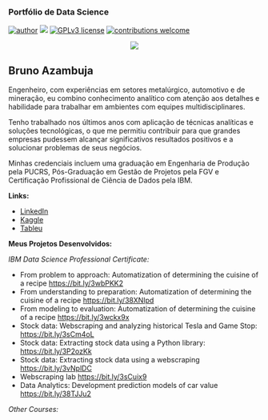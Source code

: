 ### Portfólio de Data Science
[![author](https://img.shields.io/badge/author-brunoazambuja-red.svg)](https://www.linkedin.com/in/brunoazambuja) [![](https://img.shields.io/badge/python-3.5+-blue.svg)](https://www.python.org/downloads/release/python-365/) [![GPLv3 license](https://img.shields.io/badge/License-GPLv3-blue.svg)](http://perso.crans.org/besson/LICENSE.html) [![contributions welcome](https://img.shields.io/badge/contributions-welcome-brightgreen.svg?style=flat)](https://github.com/brunoazambuja)

<p align="center">
  <img src="https://github.com/BrunoAzambuja/template_portfolio/blob/main/banner.jpg" >
</p>

## Bruno Azambuja

Engenheiro, com experiências em setores metalúrgico, automotivo e de mineração, eu combino conhecimento analítico com atenção aos detalhes e habilidade para trabalhar em ambientes com equipes multidisciplinares.

Tenho trabalhado nos últimos anos com aplicação de técnicas analíticas e soluções tecnológicas, o que me permitiu contribuir para que grandes empresas pudessem alcançar significativos resultados positivos e a solucionar problemas de seus negócios.

Minhas credenciais incluem uma graduação em Engenharia de Produção pela PUCRS, Pós-Graduação em Gestão de Projetos pela FGV e Certificação Profissional de Ciência de Dados pela IBM.

**Links:**
* [LinkedIn](https://www.linkedin.com/in/brunoazambuja)
* [Kaggle](https://www.kaggle.com/brunoazambuja)
* [Tableu](https://public.tableau.com/app/profile/bruno.azambuja)



**Meus Projetos Desenvolvidos:**

*IBM Data Science Professional Certificate:*
* From problem to approach: Automatization of determining the cuisine of a recipe https://bit.ly/3wbPKK2
* From understanding to preparation: Automatization of determining the cuisine of a recipe  https://bit.ly/38XNIpd
* From modeling to evaluation: Automatization of determining the cuisine of a recipe https://bit.ly/3wckx9x
* Stock data: Webscraping and analyzing historical Tesla and Game Stop: https://bit.ly/3sCm4oL
* Stock data: Extracting stock data using a Python library: https://bit.ly/3P2ozKk
* Stock data: Extracting stock data using a webscraping https://bit.ly/3vNplDC
* Webscraping lab https://bit.ly/3sCuix9
* Data Analytics: Development prediction models of car value https://bit.ly/38TJJu2

*Other Courses:*
